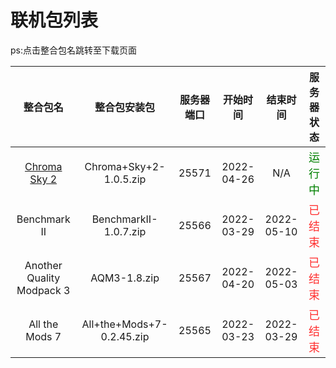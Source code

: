 # 联机包列表
ps:点击整合包名跳转至下载页面

|                     整合包名                     |       整合包安装包        | 服务器端口 |  开始时间  |  结束时间  |                服务器状态                 |
| :----------------------------------------------: | :-----------------------: | :--------: | :--------: | :--------: | :---------------------------------------: |
| [Chroma Sky 2](https://cloud.dawnland.cn/s/jdhj) |  Chroma+Sky+2-1.0.5.zip   |   25571    | 2022-04-26 |    N/A     | <font color=#008000 size=4 >运行中</font> |
|                   Benchmark II                   |   BenchmarkII-1.0.7.zip   |   25566    | 2022-03-29 | 2022-05-10 | <font color=#FF3030 size=4 >已结束</font> |
|            Another Quality Modpack 3             |       AQM3-1.8.zip        |   25567    | 2022-04-20 | 2022-05-03 | <font color=#FF3030 size=4 >已结束</font> |
|                  All the Mods 7                  | All+the+Mods+7-0.2.45.zip |   25565    | 2022-03-23 | 2022-03-29 | <font color=#FF3030 size=4 >已结束</font> |

